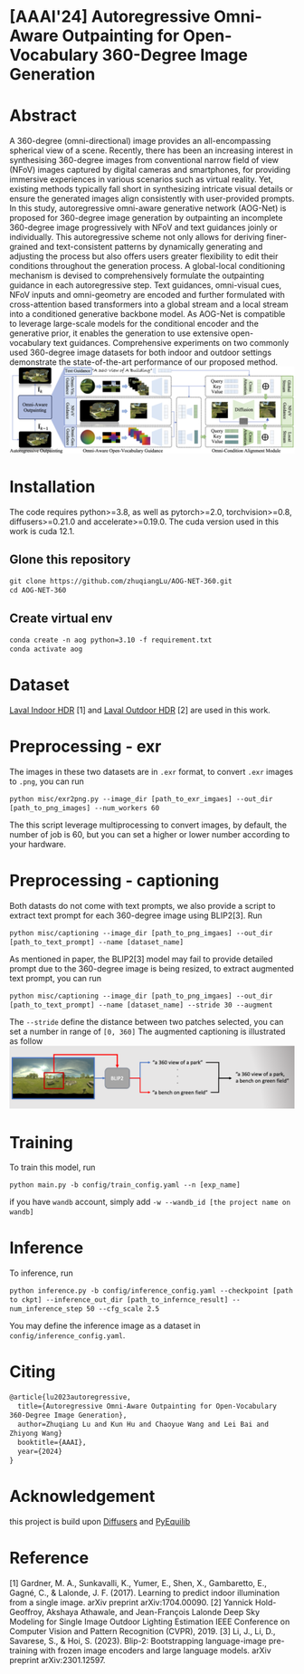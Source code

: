 # [AAAI'24] Autoregressive Omni-Aware Outpainting for Open-Vocabulary 360-Degree Image Generation



# Abstract 
A 360-degree (omni-directional) image provides an all-encompassing spherical view of a scene. Recently, there has been an increasing interest in synthesising 360-degree images from conventional narrow field of view (NFoV) images captured by digital cameras and smartphones, for providing immersive experiences in various scenarios such as virtual reality. Yet, existing methods typically fall short in synthesizing intricate visual details or ensure the generated images align consistently with user-provided prompts. In this study, autoregressive omni-aware generative network (AOG-Net) is proposed for 360-degree image generation by outpainting an incomplete 360-degree image progressively with NFoV and text guidances joinly or individually. This autoregressive scheme not only allows for deriving finer-grained and text-consistent patterns by dynamically generating and adjusting the process but also offers users greater flexibility to edit their conditions throughout the generation process. A global-local conditioning mechanism is devised to comprehensively formulate the outpainting guidance in each autoregressive step. Text guidances, omni-visual cues, NFoV inputs and omni-geometry are encoded and further formulated with cross-attention based transformers into a global stream and a local stream into a conditioned generative backbone model. As AOG-Net is compatible to leverage large-scale models for the conditional encoder and the generative prior, it enables the generation to use extensive open-vocabulary text guidances. Comprehensive experiments on two commonly used 360-degree image datasets for both indoor and outdoor settings demonstrate the state-of-the-art performance of our proposed method. 
![](./assets/method.png)


# Installation 
The code requires python>=3.8, as well as pytorch>=2.0, torchvision>=0.8, diffusers>=0.21.0 and accelerate>=0.19.0. The cuda version used in this work is cuda 12.1.
## Glone this repository
```
git clone https://github.com/zhuqiangLu/AOG-NET-360.git
cd AOG-NET-360
```
## Create virtual env
```
conda create -n aog python=3.10 -f requirement.txt
conda activate aog
```

# Dataset
[Laval Indoor HDR](http://hdrdb.com/indoor/) [1] and [Laval Outdoor HDR](http://hdrdb.com/outdoor/) [2] are used in this work. 


# Preprocessing - exr
The images in these two datasets are in ```.exr``` format, to convert ```.exr``` images to ```.png```, you can run
```
python misc/exr2png.py --image_dir [path_to_exr_imgaes] --out_dir [path_to_png_images] --num_workers 60
```
The this script leverage multiprocessing to convert images, by default, the number of job is 60, but you can set a higher or lower number according to your hardware.

# Preprocessing - captioning 
Both datasts do not come with text prompts, we also provide a script to extract text prompt for each 360-degree image using BLIP2[3]. Run
```
python misc/captioning --image_dir [path_to_png_imgaes] --out_dir [path_to_text_prompt] --name [dataset_name]
```
As mentioned in paper, the BLIP2[3] model may fail to provide detailed prompt due to the 360-degree image is being resized, to extract augmented text prompt, you can run 

```
python misc/captioning --image_dir [path_to_png_imgaes] --out_dir [path_to_text_prompt] --name [dataset_name] --stride 30 --augment 
```
The ```--stride``` define the distance between two patches selected, you can set a number in range of ```[0, 360]```
The augmented captioning is illustrated as follow
![](./assets/captioning.png)

# Training
To train this model, run 
```
python main.py -b config/train_config.yaml --n [exp_name] 
```
if you have ```wandb``` account, simply add ```-w --wandb_id [the project name on wandb]```

# Inference
To inference, run 
```
python inference.py -b config/inference_config.yaml --checkpoint [path to ckpt] --inference_out_dir [path_to_infernce_result] --num_inference_step 50 --cfg_scale 2.5
```
You may define the inference image as a dataset in ```config/inference_config.yaml```.


# Citing 
```
@article{lu2023autoregressive,
  title={Autoregressive Omni-Aware Outpainting for Open-Vocabulary 360-Degree Image Generation},
  author=Zhuqiang Lu and Kun Hu and Chaoyue Wang and Lei Bai and Zhiyong Wang}
  booktitle={AAAI},
  year={2024}
}

```
# Acknowledgement
this project is build upon [Diffusers](https://github.com/huggingface/diffusers) and [PyEquilib](https://github.com/haruishi43/equilib)

# Reference
[1] Gardner, M. A., Sunkavalli, K., Yumer, E., Shen, X., Gambaretto, E., Gagné, C., & Lalonde, J. F. (2017). Learning to predict indoor illumination from a single image. arXiv preprint arXiv:1704.00090.
[2] Yannick Hold-Geoffroy, Akshaya Athawale, and Jean-François Lalonde Deep Sky Modeling for Single Image Outdoor Lighting Estimation IEEE Conference on Computer Vision and Pattern Recognition (CVPR), 2019.
[3] Li, J., Li, D., Savarese, S., & Hoi, S. (2023). Blip-2: Bootstrapping language-image pre-training with frozen image encoders and large language models. arXiv preprint arXiv:2301.12597.
